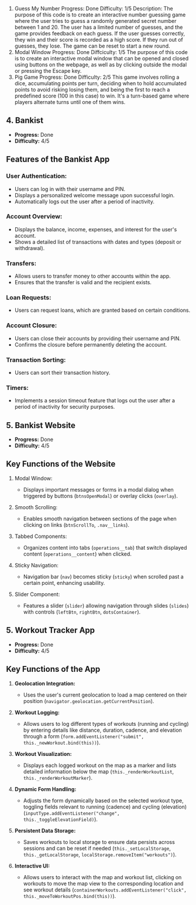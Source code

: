 1. Guess My Number
   Progress: Done
   Difficulty: 1/5
   Description: The purpose of this code is to create an interactive number guessing game where the user tries to guess a randomly generated secret number between 1 and 20. The user has a limited number of guesses, and the game provides feedback on each guess. If the user guesses correctly, they win and their score is recorded as a high score. If they run out of guesses, they lose. The game can be reset to start a new round.
2. Modal Window
   Progress: Done
   Diffciculty: 1/5
   The purpose of this code is to create an interactive modal window that can be opened and closed using buttons on the webpage, as well as by clicking outside the modal or pressing the Escape key.
3. Pig Game
   Progress: Done
   Difficulty: 2/5
   This game involves rolling a dice, accumulating points per turn, deciding when to hold accumulated points to avoid risking losing them, and being the first to reach a predefined score (100 in this case) to win. It's a turn-based game where players alternate turns until one of them wins.

## 4. Bankist

- **Progress:** Done
- **Difficulty:** 4/5

## Features of the Bankist App

### User Authentication:

- Users can log in with their username and PIN.
- Displays a personalized welcome message upon successful login.
- Automatically logs out the user after a period of inactivity.

### Account Overview:

- Displays the balance, income, expenses, and interest for the user's account.
- Shows a detailed list of transactions with dates and types (deposit or withdrawal).

### Transfers:

- Allows users to transfer money to other accounts within the app.
- Ensures that the transfer is valid and the recipient exists.

### Loan Requests:

- Users can request loans, which are granted based on certain conditions.

### Account Closure:

- Users can close their accounts by providing their username and PIN.
- Confirms the closure before permanently deleting the account.

### Transaction Sorting:

- Users can sort their transaction history.

### Timers:

- Implements a session timeout feature that logs out the user after a period of inactivity for security purposes.

## 5. Bankist Website

- **Progress:** Done
- **Difficulty:** 4/5

## Key Functions of the Website

1. Modal Window:

   - Displays important messages or forms in a modal dialog when triggered by buttons (`btnsOpenModal`) or overlay clicks (`overlay`).

2. Smooth Scrolling:

   - Enables smooth navigation between sections of the page when clicking on links (`btnScrollTo`, `.nav__links`).

3. Tabbed Components:

   - Organizes content into tabs (`operations__tab`) that switch displayed content (`operations__content`) when clicked.

4. Sticky Navigation:

   - Navigation bar (`nav`) becomes sticky (`sticky`) when scrolled past a certain point, enhancing usability.

5. Slider Component:
   - Features a slider (`slider`) allowing navigation through slides (`slides`) with controls (`leftBtn`, `rightBtn`, `dotsContainer`).

## 5. Workout Tracker App

- **Progress:** Done
- **Difficulty:** 4/5

## Key Functions of the App

1. **Geolocation Integration:**

   - Uses the user's current geolocation to load a map centered on their position (`navigator.geolocation.getCurrentPosition`).

2. **Workout Logging:**

   - Allows users to log different types of workouts (running and cycling) by entering details like distance, duration, cadence, and elevation through a form (`form.addEventListener("submit", this._newWorkout.bind(this))`).

3. **Workout Visualization:**

   - Displays each logged workout on the map as a marker and lists detailed information below the map (`this._renderWorkoutList`, `this._renderWorkoutMarker`).

4. **Dynamic Form Handling:**

   - Adjusts the form dynamically based on the selected workout type, toggling fields relevant to running (cadence) and cycling (elevation) (`inputType.addEventListener("change", this._toggleElevationField)`).

5. **Persistent Data Storage:**

   - Saves workouts to local storage to ensure data persists across sessions and can be reset if needed (`this._setLocalStorage`, `this._getLocalStorage`, `localStorage.removeItem("workouts")`).

6. **Interactive UI:**

   - Allows users to interact with the map and workout list, clicking on workouts to move the map view to the corresponding location and see workout details (`containerWorkouts.addEventListener("click", this._moveToWorkoutPos.bind(this))`).
